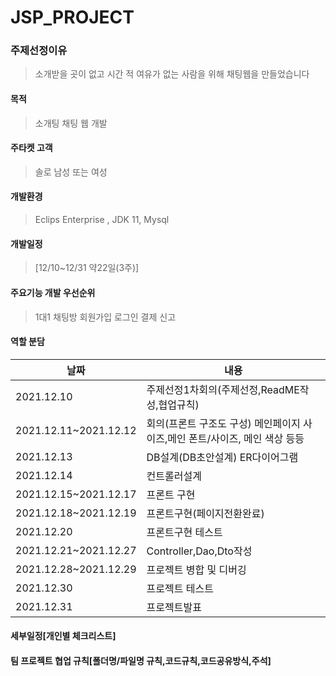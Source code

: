 # JSP_PROJECT

### 주제선정이유
> 소개받을 곳이 없고 시간 적 여유가 없는 사람을 위해 채팅웹을 만들었습니다
#### 목적
> 소개팅 채팅 웹 개발
#### 주타켓 고객
>솔로 남성 또는 여성

#### 개발환경
> Eclips Enterprise , JDK 11, Mysql

#### 개발일정
> [12/10~12/31 약22일(3주)]

#### 주요기능 개발 우선순위
> 1대1 채팅방
> 회원가입
> 로그인
> 결제
> 신고




#### 역할 분담
|날짜|내용|
|---|---|
|2021.12.10|주제선정1차회의(주제선정,ReadME작성,협업규칙)|
|2021.12.11~2021.12.12|회의(프론트 구조도 구성) 메인페이지 사이즈,메인 폰트/사이즈, 메인 색상 등등 |
|2021.12.13|DB설계(DB초안설계) ER다이어그램|
|2021.12.14|컨트롤러설계|
|2021.12.15~2021.12.17|프론트 구현|
|2021.12.18~2021.12.19|프론트구현(페이지전환완료)|
|2021.12.20|프론트구현 테스트|
|2021.12.21~2021.12.27|Controller,Dao,Dto작성|
|2021.12.28~2021.12.29|프로젝트 병합 및 디버깅|
|2021.12.30|프로젝트 테스트|
|2021.12.31|프로젝트발표|
#### 세부일정[개인별 체크리스트]


#### 팀 프로젝트 협업 규칙[폴더명/파일명 규칙,코드규칙,코드공유방식,주석]
